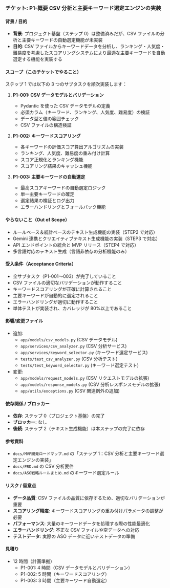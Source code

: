 ### チケット: P1-概要 CSV 分析と主要キーワード選定エンジンの実装

#### 背景 / 目的

- **背景**: プロジェクト基盤（ステップ 0）は整備済みだが、CSV ファイルの分析と主要キーワードの自動選定機能が未実装
- **目的**: CSV ファイルからキーワードデータを分析し、ランキング・人気度・難易度を考慮したスコアリングシステムにより最適な主要キーワードを自動選定する機能を実装する

#### スコープ（このチケットでやること）

ステップ 1 では以下の 3 つのサブタスクを順次実装します：

1. **P1-001: CSV データモデルとバリデーション**

   - Pydantic を使った CSV データモデルの定義
   - 必須カラム（キーワード、ランキング、人気度、難易度）の検証
   - データ型と値の範囲チェック
   - CSV ファイルの構造検証

2. **P1-002: キーワードスコアリング**

   - 各キーワードの評価スコア算出アルゴリズムの実装
   - ランキング、人気度、難易度の重み付け計算
   - スコア正規化とランキング機能
   - スコアリング結果のキャッシュ機能

3. **P1-003: 主要キーワードの自動選定**

   - 最高スコアキーワードの自動選定ロジック
   - 単一主要キーワードの確定
   - 選定結果の検証とログ出力
   - エラーハンドリングとフォールバック機能

#### やらないこと（Out of Scope）

- ルールベース＆統計ベースのテキスト生成機能の実装（STEP2 で対応）
- Gemini 連携とクリエイティブテキスト生成機能の実装（STEP3 で対応）
- API エンドポイントの統合と MVP リリース（STEP4 で対応）
- 多言語対応のテキスト生成（言語非依存の分析機能のみ）

#### 受入条件（Acceptance Criteria）

- 全サブタスク（P1-001〜003）が完了していること
- CSV ファイルの適切なバリデーションが動作すること
- キーワードスコアリングが正確に計算されること
- 主要キーワードが自動的に選定されること
- エラーハンドリングが適切に動作すること
- 単体テストが実装され、カバレッジが 80%以上であること

#### 影響/変更ファイル

- 追加:
  - `app/models/csv_models.py` (CSV データモデル)
  - `app/services/csv_analyzer.py` (CSV 分析サービス)
  - `app/services/keyword_selector.py` (キーワード選定サービス)
  - `tests/test_csv_analyzer.py` (CSV 分析テスト)
  - `tests/test_keyword_selector.py` (キーワード選定テスト)
- 変更:
  - `app/models/request_models.py` (CSV リクエストモデルの拡張)
  - `app/models/response_models.py` (CSV 分析レスポンスモデルの拡張)
  - `app/utils/exceptions.py` (CSV 関連例外の追加)

#### 依存関係 / ブロッカー

- **依存**: ステップ 0（プロジェクト基盤）の完了
- **ブロッカー**: なし
- **後続**: ステップ 2（テキスト生成機能）は本ステップの完了に依存

#### 参考資料

- `docs/MVP開発ロードマップ.md` の「ステップ 1：CSV 分析と主要キーワード選定エンジンの実装」
- `docs/PRD.md` の CSV 分析要件
- `docs/ASO戦略ルールまとめ.md` のキーワード選定ルール

#### リスク / 留意点

- **データ品質**: CSV ファイルの品質に依存するため、適切なバリデーションが重要
- **スコアリング精度**: キーワードスコアリングの重み付けパラメータの調整が必要
- **パフォーマンス**: 大量のキーワードデータを処理する際の性能最適化
- **エラーハンドリング**: 不正な CSV ファイルや空データへの対応
- **テストデータ**: 実際の ASO データに近いテストデータの準備

#### 見積り

- 12 時間（計画準拠）
  - P1-001: 4 時間（CSV データモデルとバリデーション）
  - P1-002: 5 時間（キーワードスコアリング）
  - P1-003: 3 時間（主要キーワード自動選定）
